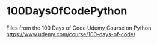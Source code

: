 # 100DaysOfCodePython
Files from the 100 Days of Code Udemy Course on Python
https://www.udemy.com/course/100-days-of-code/